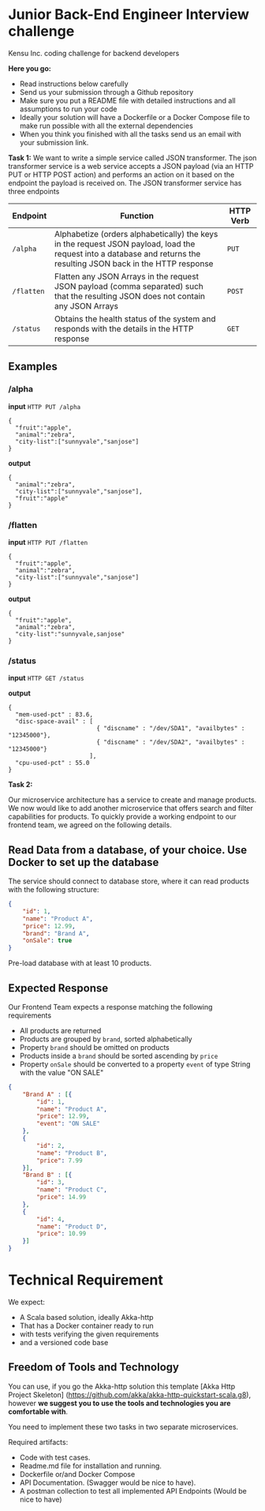 # Junior Back-End Engineer Interview challenge

Kensu Inc. coding challenge for backend developers

**Here you go:**
* Read instructions below carefully
* Send us your submission through a Github repository
* Make sure you put a README file with detailed instructions and all assumptions to run your code
* Ideally your solution will have a Dockerfile or a Docker Compose file to make run possible with all the external dependencies
* When you think you finished with all the tasks send us an email with your submission link.

**Task 1:**
We want to write a simple service called JSON transformer.
The json transformer service is a web service  accepts a JSON payload (via an HTTP PUT or HTTP POST action) and performs an action on it based on the endpoint the payload is received on.  The JSON transformer service has three endpoints

| Endpoint        | Function           | HTTP Verb  |
| ------------- |-------------| -----|
| `/alpha`     | Alphabetize (orders alphabetically) the keys in the request JSON payload, load the request into a database and returns the resulting JSON back in the HTTP response | `PUT` |
| `/flatten`      | Flatten any JSON Arrays in the request JSON payload (comma separated) such that the resulting JSON does not contain any JSON Arrays        |   `POST` |
| `/status`      | Obtains the health status of the system and responds with the details in the HTTP response | `GET` |

## Examples
### /alpha
**input**
`HTTP PUT /alpha`
```
{
  "fruit":"apple",
  "animal":"zebra",
  "city-list":["sunnyvale","sanjose"]
}
```
**output**
```
{
  "animal":"zebra",
  "city-list":["sunnyvale","sanjose"],
  "fruit":"apple"
}
```

### /flatten
**input**
`HTTP PUT /flatten`
```
{
  "fruit":"apple",
  "animal":"zebra",
  "city-list":["sunnyvale","sanjose"]
}
```
**output**
```
{
  "fruit":"apple",
  "animal":"zebra",
  "city-list":"sunnyvale,sanjose"
}
```

### /status
**input**
`HTTP GET /status`

**output**
```
{
  "mem-used-pct" : 83.6,
  "disc-space-avail" : [
                         { "discname" : "/dev/SDA1", "availbytes" : "12345000"},
                         { "discname" : "/dev/SDA2", "availbytes" : "12345000"}
                       ],
  "cpu-used-pct" : 55.0
}
```

**Task 2:**

Our microservice architecture has a service to create and manage products. We now would like to add another microservice that offers search and filter capabilities for products. To quickly provide a working endpoint to our frontend team, we agreed on the following details.

## Read Data from a database, of your choice. Use Docker to set up the database

The service should connect to database store, where it can read products with the following structure:

```JSON
{
	"id": 1,
	"name": "Product A",
	"price": 12.99,
	"brand": "Brand A",
	"onSale": true
}
```
Pre-load database with at least 10 products.

Expected Response
-
Our Frontend Team expects a response matching the following requirements

- All products are returned
- Products are grouped by `brand`, sorted alphabetically
- Property `brand` should be omitted on products
- Products inside a `brand` should be sorted ascending by `price`
- Property `onSale` should be converted to a property `event` of type String with the value "ON SALE"

```JSON
{
	"Brand A" : [{
		"id": 1,
		"name": "Product A",
		"price": 12.99,
		"event": "ON SALE"
	},
	{
		"id": 2,
		"name": "Product B",
		"price": 7.99
	}],
	"Brand B" : [{
		"id": 3,
		"name": "Product C",
		"price": 14.99
	},
	{
		"id": 4,
		"name": "Product D",
		"price": 10.99
	}]
}
```

# Technical Requirement  

We expect:  
 - A Scala based solution, ideally Akka-http
 - That has a Docker container ready to run
 - with tests verifying the given requirements
 - and a versioned code base

## Freedom of Tools and Technology

You can use, if you go the Akka-http solution this template [Akka Http Project Skeleton] (https://github.com/akka/akka-http-quickstart-scala.g8),
however **we suggest you to use the tools and technologies you are comfortable with**.

You need to implement these two tasks in two separate microservices.

Required artifacts:
- Code with test cases.
- Readme.md file for installation and running.
- Dockerfile or/and Docker Compose
- API Documentation. (Swagger would be nice to have).
- A postman collection to test all implemented API Endpoints (Would be nice to have)
